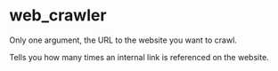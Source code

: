 # web_crawler

Only one argument, the URL to the website you want to crawl.

Tells you how many times an internal link is referenced on the website.
